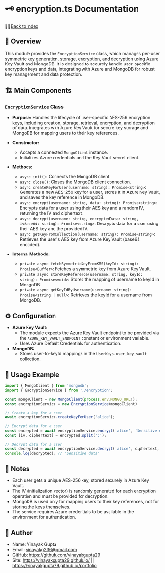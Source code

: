 # 🗝️ encryption.ts Documentation

📑🔙[Back to Index](./index.md)

## 📝 Overview

This module provides the `EncryptionService` class, which manages per-user symmetric key generation, storage, encryption, and decryption using Azure Key Vault and MongoDB. It is designed to securely handle user-specific encryption keys and data, integrating with Azure and MongoDB for robust key management and data protection.

## 🏗️ Main Components

### `EncryptionService` Class

- **Purpose:**
  Handles the lifecycle of user-specific AES-256 encryption keys, including creation, storage, retrieval, encryption, and decryption of data.
  Integrates with Azure Key Vault for secure key storage and MongoDB for mapping users to their key references.

- **Constructor:**
  - Accepts a connected `MongoClient` instance.
  - Initializes Azure credentials and the Key Vault secret client.

- **Methods:**
  - `async init()`: Connects the MongoDB client.
  - `async close()`: Closes the MongoDB client connection.
  - `async createKeyForUser(username: string): Promise<string>`: Generates a new AES-256 key for a user, stores it in Azure Key Vault, and saves the key reference in MongoDB.
  - `async encrypt(username: string, data: string): Promise<string>`: Encrypts data for a user using their AES key and a random IV, returning the IV and ciphertext.
  - `async decrypt(username: string, encryptedData: string, ivBase64: string): Promise<string>`: Decrypts data for a user using their AES key and the provided IV.
  - `async getKeyFromCollection(username: string): Promise<string>`: Retrieves the user's AES key from Azure Key Vault (base64 encoded).

- **Internal Methods:**
  - `private async fetchSymmetricKeyFromKMS(keyId: string): Promise<Buffer>`: Fetches a symmetric key from Azure Key Vault.
  - `private async storeKeyReference(username: string, keyId: string): Promise<void>`: Stores the mapping of username to keyId in MongoDB.
  - `private async getKeyIdByUsername(username: string): Promise<string | null>`: Retrieves the keyId for a username from MongoDB.

## ⚙️ Configuration

- **Azure Key Vault:**
  - The module expects the Azure Key Vault endpoint to be provided via the `AZURE_KEY_VAULT_ENDPOINT` constant or environment variable.
  - Uses Azure Default Credentials for authentication.
- **MongoDB:**
  - Stores user-to-keyId mappings in the `UserKeys.user_key_vault` collection.

## 🚀 Usage Example

```typescript
import { MongoClient } from 'mongodb';
import { EncryptionService } from './encryption';

const mongoClient = new MongoClient(process.env.MONGO_URL!);
const encryptionService = new EncryptionService(mongoClient);

// Create a key for a user
await encryptionService.createKeyForUser('alice');

// Encrypt data for a user
const encrypted = await encryptionService.encrypt('alice', 'Sensitive data');
const [iv, ciphertext] = encrypted.split(':');

// Decrypt data for a user
const decrypted = await encryptionService.decrypt('alice', ciphertext, iv);
console.log(decrypted); // 'Sensitive data'
```

## 📝 Notes

- Each user gets a unique AES-256 key, stored securely in Azure Key Vault.
- The IV (initialization vector) is randomly generated for each encryption operation and must be provided for decryption.
- MongoDB is used only for mapping users to their key references, not for storing the keys themselves.
- The service requires Azure credentials to be available in the environment for authentication.

## 👤 Author

- Name: Vinayak Gupta
- Email: <vinayakg236@gmail.com>
- GitHub: <https://github.com/vinayakgupta29>
- Site: <https://vinayakgupta29.github.io/>   ||   <https://vinayakgupta29.github.io/portfolio>
